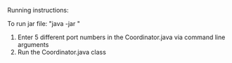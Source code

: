 Running instructions: 

To run jar file: "java -jar <jar file name> <port1> <port2> <port3> <port4> <port5>"

1. Enter 5 different port numbers in the Coordinator.java via command line arguments
2. Run the Coordinator.java class

